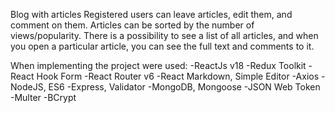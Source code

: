 Blog with articles
Registered users can leave articles, edit them, and comment on them.
Articles can be sorted by the number of views/popularity. There is a possibility to see a list of all articles, 
and when you open a particular article, you can see the full text and comments to it.

When implementing the project were used:
-ReactJs v18
-Redux Toolkit
-React Hook Form
-React Router v6
-React Markdown, Simple Editor
-Axios
-NodeJS, ES6
-Express, Validator
-MongoDB, Mongoose
-JSON Web Token
-Multer
-BCrypt
